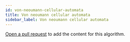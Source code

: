 ```yaml
---
id: von-neoumann-cellular-automata
title: Von neoumann cellular automata
sidebar_label: Von neoumann cellular automata
---
```


[Open a pull request](https://github.com/AllAlgorithms/algorithms/tree/master/docs/von-neoumann-cellular-automata.md) to add the content for this algorithm.